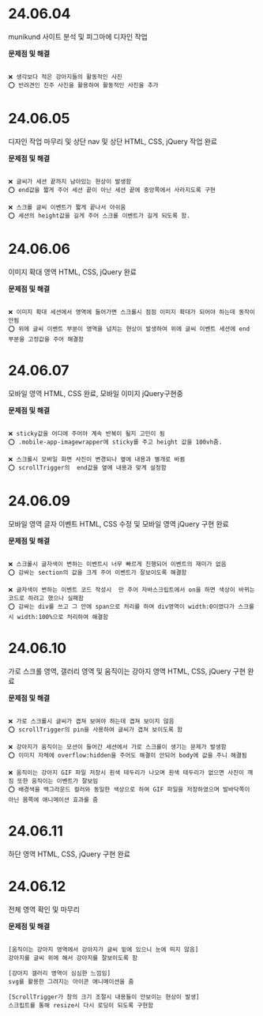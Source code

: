 # 24.06.04

munikund 사이트 분석 및 피그마에 디자인 작업

**문제점 및 해결**

```

❌ 생각보다 적은 강아지들의 활동적인 사진
⭕ 반려견인 진주 사진을 활용하여 활동적인 사진을 추가

```

# 24.06.05

디자인 작업 마무리 및 상단 nav 및 상단 HTML, CSS, jQuery 작업 완료

**문제점 및 해결**

```

❌ 글씨가 세션 끝까지 남아있는 현상이 발생함
⭕ end값을 짧게 주어 세션 끝이 아닌 세션 끝에 중앙쪽에서 사라지도록 구현

❌ 스크롤 글씨 이벤트가 짧게 끝나서 아쉬움
⭕ 세션의 height값을 길게 주어 스크롤 이벤트가 길게 되도록 함.

```

# 24.06.06

이미지 확대 영역 HTML, CSS, jQuery 완료

**문제점 및 해결**

```

❌ 이미지 확대 세션에서 영역에 들어가면 스크롤시 점점 이미지 확대가 되어야 하는데 동작이 안됨
⭕ 위에 글씨 이벤트 부분이 영역을 넘치는 현상이 발생하여 위에 글씨 이벤트 세션에 end 부분을 고정값을 주어 해결함

```

# 24.06.07

모바일 영역 HTML, CSS 완료, 모바일 이미지 jQuery구현중

**문제점 및 해결**

```

❌ sticky값을 어디에 주어야 계속 반복이 될지 고민이 됨
⭕ .mobile-app-imagewrapper에 sticky를 주고 height 값을 100vh줌.

❌ 스크롤시 모바일 화면 사진이 변경되나 옆에 내용과 별개로 바뀜
⭕ scrollTrigger의  end값을 옆에 내용과 맞게 설정함

```

# 24.06.09

모바일 영역 글자 이벤트 HTML, CSS 수정 및 모바일 영역 jQuery 구현 완료

**문제점 및 해결**

```

❌ 스크롤시 글자색이 변하는 이벤트시 너무 빠르게 진행되어 이벤트의 재미가 없음
⭕ 감싸는 section의 값을 크게 주어 이벤트가 잘보이도록 해결함

❌ 글자색이 변하는 이벤트 코드 작성시  만 주어 자바스크립트에서 on을 하면 색상이 바뀌는 코드로 하려고 했으나 실패함
⭕ 감싸는 div를 쓰고 그 안에 span으로 처리를 하여 div영역이 width:0이였다가 스크롤시 width:100%으로 처리하여 해결함

```

# 24.06.10

가로 스크롤 영역, 갤러리 영역 및 움직이는 강아지 영역 HTML, CSS, jQuery 구현 완료

**문제점 및 해결**

```

❌ 가로 스크롤시 글씨가 겹쳐 보여야 하는데 겹쳐 보이지 않음
⭕ scrollTrigger의 pin을 사용하여 글씨가 겹쳐 보이도록 함

❌ 강아지가 움직이는 모션이 들어간 세션에서 가로 스크롤이 생기는 문제가 발생함
⭕ 이미지 자체에 overflow:hidden을 주어도 해결이 안되어 body에 값을 주니 해결됨

❌ 움직이는 강아지 GIF 파일 저장시 흰색 테두리가 나오며 흰색 테두리가 없으면 사진이 깨짐 또한 움직이는 이벤트가 잘보임
⭕ 배경색을 백그라운드 컬러와 동일한 색상으로 하여 GIF 파일을 저장하였으며 발바닥쪽이 아닌 몸쪽에 애니메이션 효과를 줌

```

# 24.06.11

하단 영역 HTML, CSS, jQuery 구현 완료

# 24.06.12

전체 영역 확인 및 마무리

**문제점 및 해결**

```

[움직이는 강아지 영역에서 강아지가 글씨 밑에 있으니 눈에 띄지 않음]
강아지를 글씨 위에 해서 강아지를 잘보이도록 함

[강아지 갤러리 영역이 심심한 느낌임]
svg를 활용한 그려지는 아이콘 애니메이션을 줌

[ScrollTrigger가 창의 크기 조절시 내용들이 안보이는 현상이 발생]
스크립트를 통해 resize시 다시 로딩이 되도록 구현함

```
